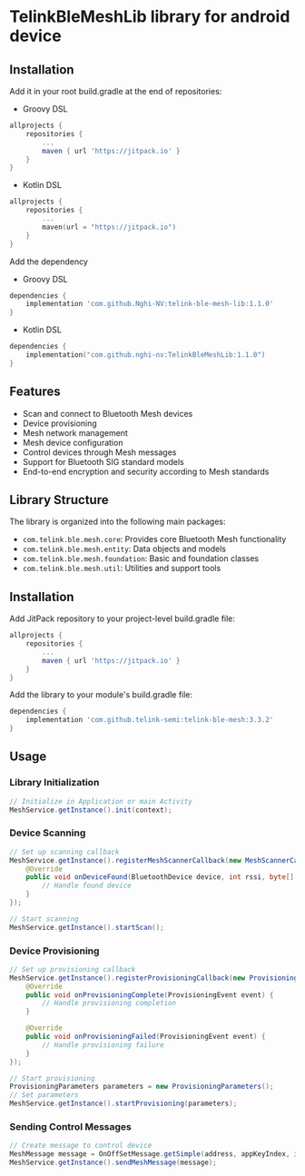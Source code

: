# TelinkBleMeshLib library for android device

## Installation

Add it in your root build.gradle at the end of repositories:

- Groovy DSL

```groovy
allprojects {
    repositories {
        ...
        maven { url 'https://jitpack.io' }
    }
}
```

- Kotlin DSL

```kotlin
allprojects {
    repositories {
        ...
        maven(url = "https://jitpack.io")
    }
}
```

Add the dependency

- Groovy DSL

```groovy
dependencies {
    implementation 'com.github.Nghi-NV:telink-ble-mesh-lib:1.1.0'
}
```

- Kotlin DSL

```kotlin
dependencies {
    implementation("com.github.nghi-nv:TelinkBleMeshLib:1.1.0")
}
```

## Features

- Scan and connect to Bluetooth Mesh devices
- Device provisioning
- Mesh network management
- Mesh device configuration
- Control devices through Mesh messages
- Support for Bluetooth SIG standard models
- End-to-end encryption and security according to Mesh standards

## Library Structure

The library is organized into the following main packages:

- `com.telink.ble.mesh.core`: Provides core Bluetooth Mesh functionality
- `com.telink.ble.mesh.entity`: Data objects and models
- `com.telink.ble.mesh.foundation`: Basic and foundation classes
- `com.telink.ble.mesh.util`: Utilities and support tools

## Installation

Add JitPack repository to your project-level build.gradle file:

```gradle
allprojects {
    repositories {
        ...
        maven { url 'https://jitpack.io' }
    }
}
```

Add the library to your module's build.gradle file:

```gradle
dependencies {
    implementation 'com.github.telink-semi:telink-ble-mesh:3.3.2'
}
```

## Usage

### Library Initialization

```java
// Initialize in Application or main Activity
MeshService.getInstance().init(context);
```

### Device Scanning

```java
// Set up scanning callback
MeshService.getInstance().registerMeshScannerCallback(new MeshScannerCallback() {
    @Override
    public void onDeviceFound(BluetoothDevice device, int rssi, byte[] scanRecord) {
        // Handle found device
    }
});

// Start scanning
MeshService.getInstance().startScan();
```

### Device Provisioning

```java
// Set up provisioning callback
MeshService.getInstance().registerProvisioningCallback(new ProvisioningCallback() {
    @Override
    public void onProvisioningComplete(ProvisioningEvent event) {
        // Handle provisioning completion
    }

    @Override
    public void onProvisioningFailed(ProvisioningEvent event) {
        // Handle provisioning failure
    }
});

// Start provisioning
ProvisioningParameters parameters = new ProvisioningParameters();
// Set parameters
MeshService.getInstance().startProvisioning(parameters);
```

### Sending Control Messages

```java
// Create message to control device
MeshMessage message = OnOffSetMessage.getSimple(address, appKeyIndex, isOn, true, 0);
MeshService.getInstance().sendMeshMessage(message);
```

